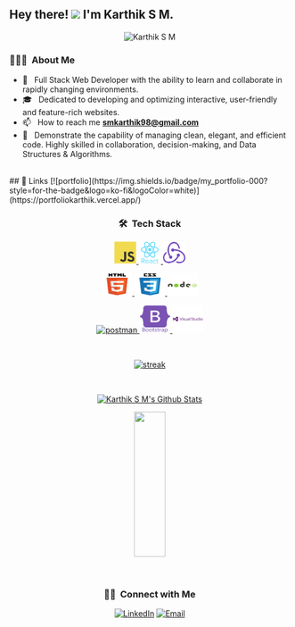 <h2> Hey there! <img src="https://raw.githubusercontent.com/MartinHeinz/MartinHeinz/master/wave.gif" width="30px"> I'm Karthik S M.</h2>
<p align="center">
<img align="center" src="https://user-images.githubusercontent.com/77038954/133616013-7488fc92-9b6d-4df9-b2a3-88ba9636d49e.png" alt="Karthik S M" width="250px" height="250px" />
 </p>
<h3> 👨🏻‍💻 &nbsp;About Me </h3>

- 🤔 &nbsp; Full Stack Web Developer with the ability to learn and collaborate in rapidly changing environments.
- 🎓 &nbsp; Dedicated to developing and optimizing interactive, user-friendly and feature-rich websites.
- 📫 &nbsp; How to reach me **smkarthik98@gmail.com**
- 🌱 &nbsp; Demonstrate the capability of managing clean, elegant, and efficient code. Highly skilled in collaboration, decision-making, and Data Structures & Algorithms.
 <br/>
 ## 🔗 Links
[![portfolio](https://img.shields.io/badge/my_portfolio-000?style=for-the-badge&logo=ko-fi&logoColor=white)](https://portfoliokarthik.vercel.app/)
<h3 align="center">🛠 &nbsp;Tech Stack</h3>
<p align="center">
  <a href="https://developer.mozilla.org/en-US/docs/Web/JavaScript" target="_blank"> <img src="https://raw.githubusercontent.com/devicons/devicon/master/icons/javascript/javascript-original.svg" alt="javascript" width="40" height="40"/> </a> 
  <a href="https://reactjs.org/" target="_blank"><img src="https://raw.githubusercontent.com/devicons/devicon/master/icons/react/react-original-wordmark.svg" alt="react" width="40" height="40"/> </a> 
  <a href="https://redux.js.org" target="_blank"> <img src="https://raw.githubusercontent.com/devicons/devicon/master/icons/redux/redux-original.svg" alt="redux" width="40" height="40"/> </a> 
  </p>
 <p align="center">
  <a href="https://www.w3.org/html/" target="_blank"> <img src="https://raw.githubusercontent.com/devicons/devicon/master/icons/html5/html5-original-wordmark.svg" alt="html5" width="55" height="40"/> </a>
  <a href="https://www.w3schools.com/css/" target="_blank"> <img src="https://raw.githubusercontent.com/devicons/devicon/master/icons/css3/css3-original-wordmark.svg" alt="css3" width="55" height="40"/> </a>
  <a href="https://nodejs.org" target="_blank"> <img src="https://raw.githubusercontent.com/devicons/devicon/master/icons/nodejs/nodejs-original-wordmark.svg" alt="nodejs" width="55" height="40"/> </a> 
   </p>
     <p align="center">
 <a href="https://postman.com" target="_blank"> <img src="https://www.vectorlogo.zone/logos/getpostman/getpostman-icon.svg" alt="postman" width="55" height="50"/> </a> 
 <a href="https://getbootstrap.com" target="_blank"> <img src="https://raw.githubusercontent.com/devicons/devicon/master/icons/bootstrap/bootstrap-plain-wordmark.svg" alt="bootstrap" width="55" height="50"/> </a>
  <a href="https://getbootstrap.com" target="_blank"> <img src="https://raw.githubusercontent.com/devicons/devicon/master/icons/visualstudio/visualstudio-plain-wordmark.svg" alt="bootstrap" width="55" height="50"/> </a>


 </p>

 
<br/>

<p align="center">
    <a href="https://github.com/karthik257/github-readme-streak-stats">
        <img title=":fire: Get streak stats for your profile at git.io/streak-stats" alt="streak" src="https://github-readme-streak-stats.herokuapp.com/?user=karthik257&theme=black-ice&hide_border=true&stroke=0000&background=060A0CD0"/>
    </a>
</p>

<br/>
 <p align="center">
    <a href="https://github.com/karthik257/github-readme-stats"><img alt="Karthik S M's Github Stats" src="https://github-readme-stats.vercel.app/api?username=karthik257&show_icons=true&count_private=true&theme=react&hide_border=true&bg_color=0D1117" /></a>
    </p>
<p align="center">
    <img src="https://github-readme-stats.vercel.app/api/top-langs/?username=karthik257&theme=react&hide_border=true&bg_color=0D1117" height="260px" width="33.25%"/>
    </p>
<br/>
<p align="center" width="100%" margin="auto">
<h3 align="center"> 🤝🏻 &nbsp;Connect with Me </h3>
<p align="center">
<a href="https://www.linkedin.com/in/smk4dev/"><img alt="LinkedIn" src="https://img.shields.io/badge/LinkedIn-Karthik%20V-blue?style=flat-square&logo=linkedin"></a>
<a href="mailto:smkarthik98@gmail.com"><img alt="Email" src="https://img.shields.io/badge/Email-smkarthik98@gmail.com-blue?style=flat-square&logo=gmail"></a>
</p>
</p>
